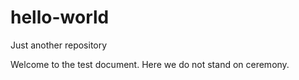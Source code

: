 # hello-world
Just another repository

Welcome to the test document. Here we do not stand on ceremony.
